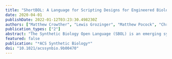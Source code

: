 ```yaml
---
title: "ShortBOL: A Language for Scripting Designs for Engineered Biological Systems Using Synthetic Biology Open Language (SBOL)"
date: 2020-04-01
publishDate: 2022-01-12T03:23:30.498230Z
authors: ["Matthew Crowther", "Lewis Grozinger", "Matthew Pocock", "Christopher P. D. Taylor", "James A. McLaughlin", "Göksel Mısırlı", "Bryan A. Bartley", "Jacob Beal", "Angel Goñi-Moreno", "Anil Wipat"]
publication_types: ["2"]
abstract: "The Synthetic Biology Open Language (SBOL) is an emerging synthetic biology data exchange standard, designed primarily for unambiguous and efficient machine-to-machine communication. However, manual editing of SBOL is generally difficult for nontrivial designs. Here, we describe ShortBOL, a lightweight SBOL scripting language that bridges the gap between manual editing, visual design tools, and direct programming. ShortBOL is a shorthand textual language developed to enable users to create SBOL designs quickly and easily, without requiring strong programming skills or visual design tools."
featured: false
publication: "*ACS Synthetic Biology*"
doi: "10.1021/acssynbio.9b00470"
---
```


